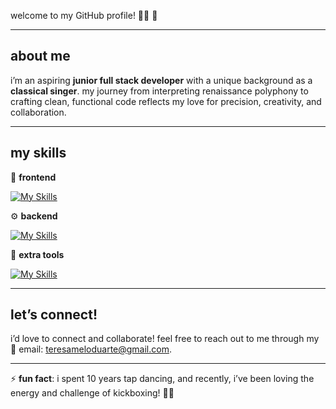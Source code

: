 

welcome to my GitHub profile! 👩‍💻 🌱 

---

## about me

i’m an aspiring **junior full stack developer** with a unique background as a **classical singer**. 
my journey from interpreting renaissance polyphony to crafting clean, functional code reflects my love for precision, creativity, and collaboration.

---

## my skills

🎨 **frontend**

[![My Skills](https://skillicons.dev/icons?i=javascript,css,html,bootstrap,jquery&theme=light)](https://skillicons.dev)



⚙️ **backend**

[![My Skills](https://skillicons.dev/icons?i=java,spring,mysql,hibernate,&theme=light)](https://skillicons.dev)



🚀 **extra tools**

[![My Skills](https://skillicons.dev/icons?i=maven,git,postman,idea&theme=light)](https://skillicons.dev)

---

## let’s connect!

i’d love to connect and collaborate! 
feel free to reach out to me through my 📧 email: teresameloduarte@gmail.com.


---

⚡ **fun fact**: i spent 10 years tap dancing, and recently, i’ve been loving the energy and challenge of kickboxing! 🥊💃 

